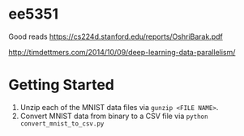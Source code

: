 # ee5351

Good reads
https://cs224d.stanford.edu/reports/OshriBarak.pdf

http://timdettmers.com/2014/10/09/deep-learning-data-parallelism/


# Getting Started
1. Unzip each of the MNIST data files via `gunzip <FILE NAME>`.
2. Convert MNIST data from binary to a CSV file via `python convert_mnist_to_csv.py`

